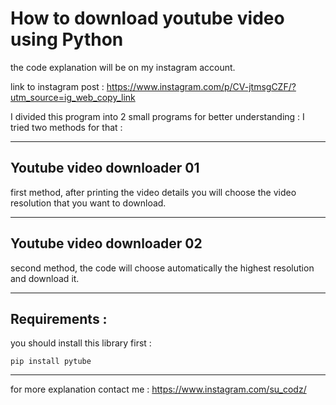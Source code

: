 # How to download youtube video using Python

the code explanation will be on my instagram account.

link to instagram post : https://www.instagram.com/p/CV-jtmsgCZF/?utm_source=ig_web_copy_link

I divided this program into 2 small programs for better understanding :
I tried two methods for that :

----------------
## Youtube video downloader 01
first method, after printing the video details you will choose the video resolution that you want to download.

----------------
## Youtube video downloader 02
second method, the code will choose automatically the highest resolution and download it.

----------------
## Requirements :
you should install this library first :
```
pip install pytube
```

----------------
for more explanation contact me : https://www.instagram.com/su_codz/
